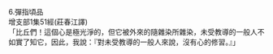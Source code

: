 6.彈指頃品  
增支部1集51經(莊春江譯)  
「比丘們！這個心是極光淨的，但它被外來的隨雜染所雜染，未受教導的一般人不如實了知它，因此，我說：『對未受教導的一般人來說，沒有心的修習。』」  
  
  
